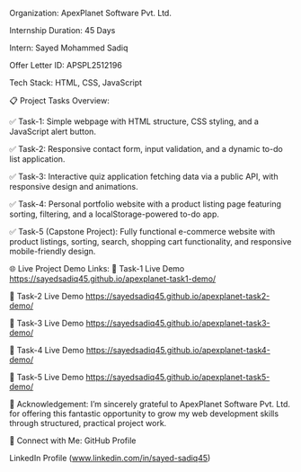 Organization: ApexPlanet Software Pvt. Ltd.

Internship Duration: 45 Days

Intern: Sayed Mohammed Sadiq

Offer Letter ID: APSPL2512196

Tech Stack: HTML, CSS, JavaScript

📋 Project Tasks Overview:

✅ Task-1: Simple webpage with HTML structure, CSS styling, and a JavaScript alert button.

✅ Task-2: Responsive contact form, input validation, and a dynamic to-do list application.

✅ Task-3: Interactive quiz application fetching data via a public API, with responsive design and animations.

✅ Task-4: Personal portfolio website with a product listing page featuring sorting, filtering, and a localStorage-powered to-do app.

✅ Task-5 (Capstone Project): Fully functional e-commerce website with product listings, sorting, search, shopping cart functionality, and responsive mobile-friendly design.

🌐 Live Project Demo Links: 🔗 Task-1 Live Demo https://sayedsadiq45.github.io/apexplanet-task1-demo/

🔗 Task-2 Live Demo https://sayedsadiq45.github.io/apexplanet-task2-demo/

🔗 Task-3 Live Demo https://sayedsadiq45.github.io/apexplanet-task3-demo/

🔗 Task-4 Live Demo https://sayedsadiq45.github.io/apexplanet-task4-demo/

🔗 Task-5 Live Demo https://sayedsadiq45.github.io/apexplanet-task5-demo/

📣 Acknowledgement: I’m sincerely grateful to ApexPlanet Software Pvt. Ltd. for offering this fantastic opportunity to grow my web development skills through structured, practical project work.

📱 Connect with Me: GitHub Profile

LinkedIn Profile (www.linkedin.com/in/sayed-sadiq45)
